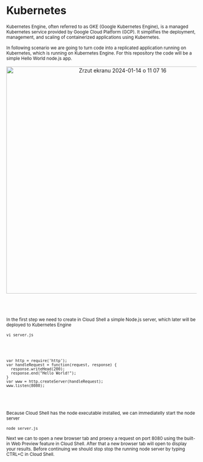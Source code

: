 # Kubernetes

<sub/>
Kubernetes Engine, often referred to as GKE (Google Kubernetes Engine), is a managed Kubernetes service provided by Google Cloud Platform (GCP). It simplifies the deployment, management, and scaling of containerized applications using Kubernetes. </sub>

<sub/> In following scenario we are going to  turn code  into a replicated application running on Kubernetes, which is running on Kubernetes Engine. For this repository the code will be a simple Hello World node.js app. </sub>


<p align="center">
<img width="600" alt="Zrzut ekranu 2024-01-14 o 11 07 16" src="https://github.com/eda6767/kubernetes/assets/102791467/349bcc1b-8603-4d69-8353-28e117044c44">
</p>


<br/>
</br>

<sub/> In the first step we need to create in Cloud Shell a simple Node.js server, which later will be deployed to Kubernetes Engine </sub>

<sub/> 

```
vi server.js
```

</sub>

<br/>
</br>

<sub/>

```
var http = require('http');
var handleRequest = function(request, response) {
  response.writeHead(200);
  response.end("Hello World!");
}
var www = http.createServer(handleRequest);
www.listen(8080);
```

</sub>


<br/>
</br>


 <sub/> Because Cloud Shell has the node executable installed, we can immediatelly start the node server </sub>

<sub/>

```
node server.js
```
</sub>


 <sub/> Next we can to open a new browser tab and proexy a request on port 8080 using the built-in Web Preview feature in Cloud Shell. After that a new browser tab will open to display your results. Before continuing we should stop stop the running node server by typing CTRL+C in Cloud Shell. </sub>

